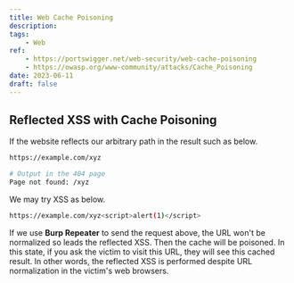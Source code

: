 ```yaml
---
title: Web Cache Poisoning
description: 
tags:
    - Web
ref:
    - https://portswigger.net/web-security/web-cache-poisoning
    - https://owasp.org/www-community/attacks/Cache_Poisoning
date: 2023-06-11
draft: false
---
```


## Reflected XSS with Cache Poisoning

If the website reflects our arbitrary path in the result such as below.

```bash
https://example.com/xyz

# Output in the 404 page
Page not found: /xyz
```

We may try XSS as below.

```bash
https://example.com/xyz<script>alert(1)</script>
```

If we use **Burp Repeater** to send the request above, the URL won't be normalized so leads the reflected XSS. Then the cache will be poisoned. In this state, if you ask the victim to visit this URL, they will see this cached result. In other words, the reflected XSS is performed despite URL normalization in the victim's web browsers.

